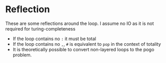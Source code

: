 # Reflection

These are some reflections around the loop. I assume no IO as it is not required for turing-completeness


* If the loop contains no `:` it must be total
* If the loop contains no `,`, `#` is equivalent to `pop` in the context of totality
* It is theoretically possible to convert non-layered loops to the pogo problem.
